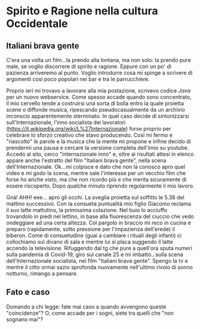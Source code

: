 # Spirito e Ragione nella cultura Occidentale

## Italiani brava gente

C'era una volta un film...la prendo alla lontana, ma non solo: la prendo pure male, se voglio discorrere di spirito e ragione. 
Eppure con un po' di pazienza arriveremo al punto. Voglio introdurre cosa mi spinge a scrivere di argomenti così poco popolari nei bar e tra le parrucchiere.<br>

Proprio ieri mi trovavo a lavorare alla mia postazione, scrivevo codice *Java* per un nuovo webservice. Come spesso accade quando sono concentrato, il mio cervello tende a costruirsi una sorta di bolla entro la quale proietta scene o diffonde musica, ripescando pseudocasualmente da un archivio inconscio apparentemente sterminato.
In quel caso decide di sintonizzarsi sull'Internazionale, l'inno socialista dei lavoratori (https://it.wikipedia.org/wiki/L%27Internazionale) forse proprio per celebrare lo sforzo creativo che stavo producendo. Così mi fermo e "riascolto" le parole e la musica che la mente mi propone e infine decido di prendermi una pausa e cercare la versione completa dell'inno su youtube. Accedo al sito, cerco "internazionale inno" e, oltre ai risultati attesi in elenco appare anche l'estratto del film "Italiani brava gente", nella scena dell'Internazionale. Ok...mi colpisce e dato che non la conosco apro quel video e mi godo la scena, mentre sale l'interesse per un vecchio film che forse ho anche visto, ma che non ricordo più e che merita sicuramente di essere riscoperto. Dopo qualche minuto riprendo regolarmente il mio lavoro.

Gnà! AHH! eee... apro gli occhi. La sveglia proietta sul soffitto le 5.38 del mattino successivo. Con la consueta puntualità mio figlio Giacomo reclama il suo latte mattutino, la primissima colazione. Nel buio lo acciuffo trovandolo in piedi nel lettino, in base alla fluorescenza del ciuccio che vedo ondeggiare ad una certa altezza. Col pargolo in braccio mi reco in cucina e preparo (rapidamente, sotto pressione per l'impazienza dell'erede) il biberon. Come di consuetudine (guai a cambiare i rituali degli infanti) ci collochiamo sul divano di sala e mentre lui si placa suggendo il latte accendo la televisione. Rifuggendo dal tg che pure a quell'ora sputa numeri sulla pandemia di Covid-19, giro sul canale 25 e mi imbatto...sulla scena dell'Internazionale socialista, nel film "Italiani brava gente".
Spengo la tv e mentre il citto ormai sazio sprofonda nuovamente nell'ultimo rivolo di sonno notturno, rimango a pensare.

## Fato e caso

Domando a chi legge: fate mai caso a quando avvengono queste "coincidenze"? O, come accade per i sogni, siete tra quelli che "non sognano mai"?
